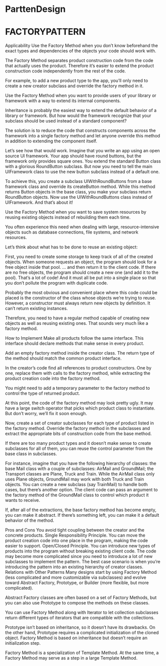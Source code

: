 # ParttenDesign
# FACTORYPATTERN

Applicability
Use the Factory Method when you don’t know beforehand the exact types and dependencies of the objects your code should work with.

The Factory Method separates product construction code from the code that actually uses the product. Therefore it’s easier to extend the product construction code independently from the rest of the code.

For example, to add a new product type to the app, you’ll only need to create a new creator subclass and override the factory method in it.

Use the Factory Method when you want to provide users of your library or framework with a way to extend its internal components.

Inheritance is probably the easiest way to extend the default behavior of a library or framework. But how would the framework recognize that your subclass should be used instead of a standard component?

The solution is to reduce the code that constructs components across the framework into a single factory method and let anyone override this method in addition to extending the component itself.

Let’s see how that would work. Imagine that you write an app using an open source UI framework. Your app should have round buttons, but the framework only provides square ones. You extend the standard Button class with a glorious RoundButton subclass. But now you need to tell the main UIFramework class to use the new button subclass instead of a default one.

To achieve this, you create a subclass UIWithRoundButtons from a base framework class and override its createButton method. While this method returns Button objects in the base class, you make your subclass return RoundButton objects. Now use the UIWithRoundButtons class instead of UIFramework. And that’s about it!

Use the Factory Method when you want to save system resources by reusing existing objects instead of rebuilding them each time.

You often experience this need when dealing with large, resource-intensive objects such as database connections, file systems, and network resources.

Let’s think about what has to be done to reuse an existing object:

First, you need to create some storage to keep track of all of the created objects.
When someone requests an object, the program should look for a free object inside that pool.
… and then return it to the client code.
If there are no free objects, the program should create a new one (and add it to the pool).
That’s a lot of code! And it must all be put into a single place so that you don’t pollute the program with duplicate code.

Probably the most obvious and convenient place where this code could be placed is the constructor of the class whose objects we’re trying to reuse. However, a constructor must always return new objects by definition. It can’t return existing instances.

Therefore, you need to have a regular method capable of creating new objects as well as reusing existing ones. That sounds very much like a factory method.

How to Implement
Make all products follow the same interface. This interface should declare methods that make sense in every product.

Add an empty factory method inside the creator class. The return type of the method should match the common product interface.

In the creator’s code find all references to product constructors. One by one, replace them with calls to the factory method, while extracting the product creation code into the factory method.

You might need to add a temporary parameter to the factory method to control the type of returned product.

At this point, the code of the factory method may look pretty ugly. It may have a large switch operator that picks which product class to instantiate. But don’t worry, we’ll fix it soon enough.

Now, create a set of creator subclasses for each type of product listed in the factory method. Override the factory method in the subclasses and extract the appropriate bits of construction code from the base method.

If there are too many product types and it doesn’t make sense to create subclasses for all of them, you can reuse the control parameter from the base class in subclasses.

For instance, imagine that you have the following hierarchy of classes: the base Mail class with a couple of subclasses: AirMail and GroundMail; the Transport classes are Plane, Truck and Train. While the AirMail class only uses Plane objects, GroundMail may work with both Truck and Train objects. You can create a new subclass (say TrainMail) to handle both cases, but there’s another option. The client code can pass an argument to the factory method of the GroundMail class to control which product it wants to receive.

If, after all of the extractions, the base factory method has become empty, you can make it abstract. If there’s something left, you can make it a default behavior of the method.

Pros and Cons
You avoid tight coupling between the creator and the concrete products.
Single Responsibility Principle. You can move the product creation code into one place in the program, making the code easier to support.
Open/Closed Principle. You can introduce new types of products into the program without breaking existing client code.
The code may become more complicated since you need to introduce a lot of new subclasses to implement the pattern. The best case scenario is when you’re introducing the pattern into an existing hierarchy of creator classes.
Relations with Other Patterns
Many designs start by using Factory Method (less complicated and more customizable via subclasses) and evolve toward Abstract Factory, Prototype, or Builder (more flexible, but more complicated).

Abstract Factory classes are often based on a set of Factory Methods, but you can also use Prototype to compose the methods on these classes.

You can use Factory Method along with Iterator to let collection subclasses return different types of iterators that are compatible with the collections.

Prototype isn’t based on inheritance, so it doesn’t have its drawbacks. On the other hand, Prototype requires a complicated initialization of the cloned object. Factory Method is based on inheritance but doesn’t require an initialization step.

Factory Method is a specialization of Template Method. At the same time, a Factory Method may serve as a step in a large Template Method.